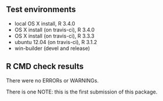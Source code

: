 ## Test environments
* local OS X install, R 3.4.0
* OS X install (on travis-ci), R 3.4.0
* OS X install (on travis-ci), R 3.3.3
* ubuntu 12.04 (on travis-ci), R 3.1.2
* win-builder (devel and release)

## R CMD check results
There were no ERRORs or WARNINGs.

There is one NOTE: this is the first submission of this package.
